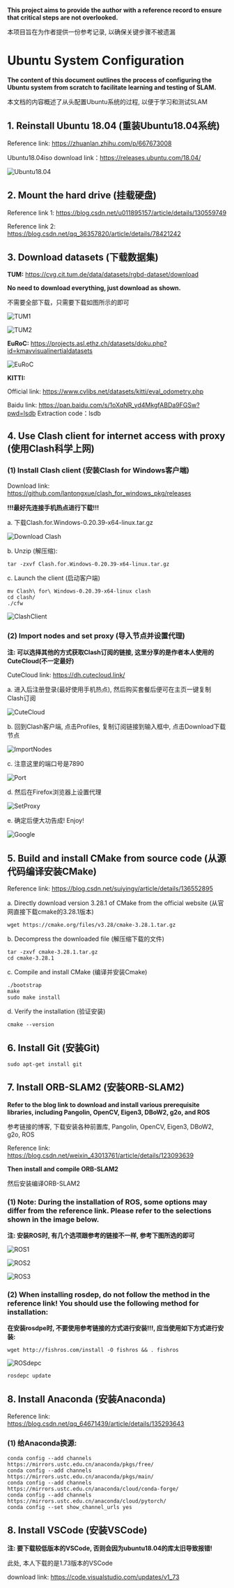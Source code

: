 **This project aims to provide the author with a reference record to ensure that critical steps are not overlooked.**

本项目旨在为作者提供一份参考记录, 以确保关键步骤不被遗漏

# Ubuntu System Configuration

**The content of this document outlines the process of configuring the Ubuntu system from scratch to facilitate learning and testing of SLAM.**

本文档的内容概述了从头配置Ubuntu系统的过程, 以便于学习和测试SLAM

## 1. Reinstall Ubuntu 18.04 (重装Ubuntu18.04系统)

Reference link: https://zhuanlan.zhihu.com/p/667673008

Ubuntu18.04iso download link：https://releases.ubuntu.com/18.04/


![Ubuntu18.04](/Screenshot/Ubuntu18.04iso.png)


## 2. Mount the hard drive (挂载硬盘)

Reference link 1: https://blog.csdn.net/u011895157/article/details/130559749

Reference link 2: https://blog.csdn.net/qq_36357820/article/details/78421242

## 3. Download datasets (下载数据集)

**TUM:** https://cvg.cit.tum.de/data/datasets/rgbd-dataset/download

**No need to download everything, just download as shown.**

不需要全部下载，只需要下载如图所示的即可


![TUM1](/Screenshot/TUM1.png)

![TUM2](/Screenshot/TUM2.png)


**EuRoC:** https://projects.asl.ethz.ch/datasets/doku.php?id=kmavvisualinertialdatasets


![EuRoC](/Screenshot/EuRoC.png)


**KITTI:** 

Official link: https://www.cvlibs.net/datasets/kitti/eval_odometry.php
      
Baidu link: https://pan.baidu.com/s/1oXqNR_yd4MkgfABDa9FGSw?pwd=lsdb Extraction code：lsdb

## 4. Use Clash client for internet access with proxy (使用Clash科学上网)

### (1) Install Clash client (安装Clash for Windows客户端)

Download link: https://github.com/lantongxue/clash_for_windows_pkg/releases

**!!!最好先连接手机热点进行下载!!!**

a. 下载Clash.for.Windows-0.20.39-x64-linux.tar.gz


![Download Clash](/Screenshot/DownloadClash.png)


b. Unzip (解压缩):

```
tar -zxvf Clash.for.Windows-0.20.39-x64-linux.tar.gz
```

c. Launch the client (启动客户端)

```
mv Clash\ for\ Windows-0.20.39-x64-linux clash
cd clash/
./cfw
```

![ClashClient](/Screenshot/ClashClient.png)


### (2) Import nodes and set proxy (导入节点并设置代理)

**注: 可以选择其他的方式获取Clash订阅的链接,  这里分享的是作者本人使用的CuteCloud(不一定最好)**

CuteCloud link: https://dh.cutecloud.link/

a. 进入后注册登录(最好使用手机热点), 然后购买套餐后便可在主页一键复制Clash订阅


![CuteCloud](/Screenshot/CuteCloud.png)


b. 回到Clash客户端, 点击Profiles, 复制订阅链接到输入框中, 点击Download下载节点


![ImportNodes](/Screenshot/ImportNodes.png)


c. 注意这里的端口号是7890


![Port](/Screenshot/Port.png)


d. 然后在Firefox浏览器上设置代理


![SetProxy](/Screenshot/SetProxy.png)


e. 确定后便大功告成! Enjoy!


![Google](/Screenshot/Google.png)


## 5. Build and install CMake from source code (从源代码编译安装CMake)

Reference link: https://blog.csdn.net/suiyingy/article/details/136552895

a. Directly download version 3.28.1 of CMake from the official website (从官网直接下载cmake的3.28.1版本)

```
wget https://cmake.org/files/v3.28/cmake-3.28.1.tar.gz
```

b. Decompress the downloaded file (解压缩下载的文件)

```
tar -zxvf cmake-3.28.1.tar.gz
cd cmake-3.28.1
```

c. Compile and install CMake (编译并安装Cmake)

```
./bootstrap
make
sudo make install
```
d. Verify the installation (验证安装)

```
cmake --version
```
## 6. Install Git (安装Git)

```
sudo apt-get install git
```
## 7. Install ORB-SLAM2 (安装ORB-SLAM2)

**Refer to the blog link to download and install various prerequisite libraries, including Pangolin, OpenCV, Eigen3, DBoW2, g2o, and ROS**

参考链接的博客, 下载安装各种前置库, Pangolin, OpenCV, Eigen3, DBoW2, g2o, ROS

Reference link: https://blog.csdn.net/weixin_43013761/article/details/123093639

**Then install and compile ORB-SLAM2**

然后安装编译ORB-SLAM2

### (1) Note: During the installation of ROS, some options may differ from the reference link. Please refer to the selections shown in the image below.

**注: 安装ROS时, 有几个选项跟参考的链接不一样, 参考下图所选的即可**


![ROS1](/Screenshot/ROS1.png)

![ROS2](/Screenshot/ROS2.png)

![ROS3](/Screenshot/ROS3.png)


### (2) When installing rosdep, do not follow the method in the reference link! You should use the following method for installation:

**在安装rosdpe时, 不要使用参考链接的方式进行安装!!!, 应当使用如下方式进行安装:**

```
wget http://fishros.com/install -O fishros && . fishros
```


![ROSdepc](/Screenshot/ROSdepc.png)


```
rosdepc update
```
## 8. Install Anaconda (安装Anaconda)

Reference link: https://blog.csdn.net/qq_64671439/article/details/135293643

### (1) 给Anaconda换源:

```
conda config --add channels https://mirrors.ustc.edu.cn/anaconda/pkgs/free/
conda config --add channels https://mirrors.ustc.edu.cn/anaconda/pkgs/main/
conda config --add channels https://mirrors.ustc.edu.cn/anaconda/cloud/conda-forge/
conda config --add channels https://mirrors.ustc.edu.cn/anaconda/cloud/pytorch/
conda config --set show_channel_urls yes
```

## 8. Install VSCode (安装VSCode)

**注: 要下载较低版本的VSCode, 否则会因为ubuntu18.04的库太旧导致报错!**

此处, 本人下载的是1.73版本的VSCode

download link: https://code.visualstudio.com/updates/v1_73
